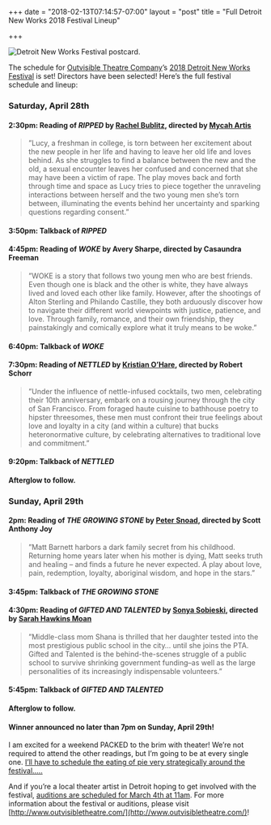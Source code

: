 +++
date = "2018-02-13T07:14:57-07:00"
layout = "post"
title = "Full Detroit New Works 2018 Festival Lineup"

+++

![Detroit New Works Festival postcard.](/images/detroit_new_works_fest_2018.jpg)

The schedule for [Outvisible Theatre Company](http://www.outvisibletheatre.com/)’s [2018 Detroit New Works Festival](http://www.outvisibletheatre.com/playwriting-opportunities/newworks/) is set! Directors have been selected! Here’s the full festival schedule and lineup:

### Saturday, April 28th

#### 2:30pm: Reading of *RIPPED* by [Rachel Bublitz](https://newplayexchange.org/users/275/rachel-bublitz), directed by [Mycah Artis](http://www.serotoninsyndrome.us/about.php) 

>”Lucy, a freshman in college, is torn between her excitement about the new people in her life and having to leave her old life and loves behind. As she struggles to find a balance between the new and the old, a sexual encounter leaves her confused and concerned that she may have been a victim of rape. The play moves back and forth through time and space as Lucy tries to piece together the unraveling interactions between herself and the two young men she’s torn between, illuminating the events behind her uncertainty and sparking questions regarding consent.”

#### 3:50pm: Talkback of *RIPPED*

#### 4:45pm: Reading of *WOKE* by Avery Sharpe, directed by Casaundra Freeman

>”WOKE is a story that follows two young men who are best friends. Even though one is black and the other is white, they have always lived and loved each other like family. However, after the shootings of Alton Sterling and Philando Castille, they both arduously discover how to navigate their different world viewpoints with justice, patience, and love. Through family, romance, and their own friendship, they painstakingly and comically explore what it truly means to be woke.”

#### 6:40pm: Talkback of *WOKE*

#### 7:30pm: Reading of *NETTLED* by [Kristian O’Hare](http://kristianohare.tumblr.com/bio), directed by Robert Schorr

>”Under the influence of nettle-infused cocktails, two men, celebrating their 10th anniversary, embark on a rousing journey through the city of San Francisco. From foraged haute cuisine to bathhouse poetry to hipster threesomes, these men must confront their true feelings about love and loyalty in a city (and within a culture) that bucks heteronormative culture, by celebrating alternatives to traditional love and commitment.”

#### 9:20pm: Talkback of *NETTLED*

#### Afterglow to follow.

### Sunday, April 29th

#### 2pm: Reading of *THE GROWING STONE* by [Peter Snoad](https://newplayexchange.org/users/1600/peter-snoad), directed by Scott Anthony Joy

>”Matt Barnett harbors a dark family secret from his childhood. Returning home years later when his mother is dying, Matt seeks truth and healing – and finds a future he never expected. A play about love, pain, redemption, loyalty, aboriginal wisdom, and hope in the stars.”

#### 3:45pm: Talkback of *THE GROWING STONE*

#### 4:30pm: Reading of *GIFTED AND TALENTED* by [Sonya Sobieski](https://newplayexchange.org/users/5890/sonya-sobieski), directed by [Sarah Hawkins Moan](https://www.tippingpointtheatre.com/sarah-hawkins-moan/)

>”Middle-class mom Shana is thrilled that her daughter tested into the most prestigious public school in the city… until she joins the PTA. Gifted and Talented is the behind-the-scenes struggle of a public school to survive shrinking government funding–as well as the large personalities of its increasingly indispensable volunteers.”

#### 5:45pm: Talkback of *GIFTED AND TALENTED*

#### Afterglow to follow.

#### Winner announced no later than 7pm on Sunday, April 29th!

I am excited for a weekend PACKED to the brim with theater! We’re not required to attend the other readings, but I’m going to be at every single one. [I’ll have to schedule the eating of pie very strategically around the festival…..](http://sisterpie.com/)

And if you’re a local theater artist in Detroit hoping to get involved with the festival, [auditions are scheduled for March 4th at 11am](http://www.outvisibletheatre.com/about/auditions/). For more information about the festival or auditions, please visit [http://www.outvisibletheatre.com/](http://www.outvisibletheatre.com/)!
